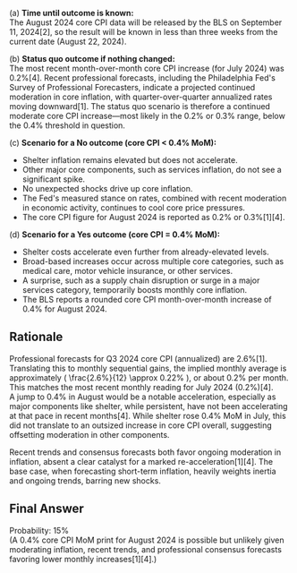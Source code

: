 (a) **Time until outcome is known:**  
The August 2024 core CPI data will be released by the BLS on September 11, 2024[2], so the result will be known in less than three weeks from the current date (August 22, 2024).

(b) **Status quo outcome if nothing changed:**  
The most recent month-over-month core CPI increase (for July 2024) was 0.2%[4]. Recent professional forecasts, including the Philadelphia Fed's Survey of Professional Forecasters, indicate a projected continued moderation in core inflation, with quarter-over-quarter annualized rates moving downward[1]. The status quo scenario is therefore a continued moderate core CPI increase—most likely in the 0.2% or 0.3% range, below the 0.4% threshold in question.

(c) **Scenario for a No outcome (core CPI < 0.4% MoM):**  
- Shelter inflation remains elevated but does not accelerate.
- Other major core components, such as services inflation, do not see a significant spike.
- No unexpected shocks drive up core inflation.
- The Fed's measured stance on rates, combined with recent moderation in economic activity, continues to cool core price pressures.
- The core CPI figure for August 2024 is reported as 0.2% or 0.3%[1][4].

(d) **Scenario for a Yes outcome (core CPI = 0.4% MoM):**  
- Shelter costs accelerate even further from already-elevated levels.
- Broad-based increases occur across multiple core categories, such as medical care, motor vehicle insurance, or other services.
- A surprise, such as a supply chain disruption or surge in a major services category, temporarily boosts monthly core inflation.
- The BLS reports a rounded core CPI month-over-month increase of 0.4% for August 2024.

## Rationale

Professional forecasts for Q3 2024 core CPI (annualized) are 2.6%[1]. Translating this to monthly sequential gains, the implied monthly average is approximately \( \frac{2.6\%}{12} \approx 0.22\% \), or about 0.2% per month. This matches the most recent monthly reading for July 2024 (0.2%)[4].  
A jump to 0.4% in August would be a notable acceleration, especially as major components like shelter, while persistent, have not been accelerating at that pace in recent months[4]. While shelter rose 0.4% MoM in July, this did not translate to an outsized increase in core CPI overall, suggesting offsetting moderation in other components.

Recent trends and consensus forecasts both favor ongoing moderation in inflation, absent a clear catalyst for a marked re-acceleration[1][4]. The base case, when forecasting short-term inflation, heavily weights inertia and ongoing trends, barring new shocks.

## Final Answer

Probability: 15%  
(A 0.4% core CPI MoM print for August 2024 is possible but unlikely given moderating inflation, recent trends, and professional consensus forecasts favoring lower monthly increases[1][4].)